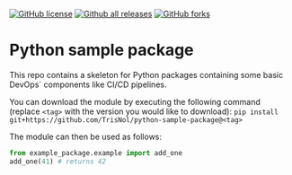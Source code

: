 [![GitHub license](https://img.shields.io/github/license/TrisNol/python-sample-package.svg)](https://github.com/TrisNol/python-sample-package/blob/master/LICENSE)
[![Github all releases](https://img.shields.io/github/downloads/TrisNol/python-sample-package/total.svg)](https://github.com/users/TrisNol/packages/container/package/python-sample-package)
[![GitHub forks](https://img.shields.io/github/forks/TrisNol/python-sample-package.svg?style=social&label=Fork&maxAge=2592000)](https://github.com/TrisNol/python-sample-package)
# Python sample package
This repo contains a skeleton for Python packages containing some basic DevOps´ components like CI/CD pipelines.

You can download the module by executing the following command (replace `<tag>` with the version you would like to download):
`pip install git+https://github.com/TrisNol/python-sample-package@<tag>`

The module can then be used as follows:
```python
from example_package.example import add_one
add_one(41) # returns 42
```